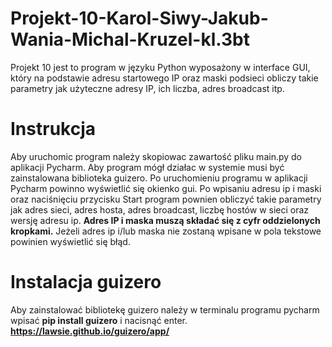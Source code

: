 # Projekt-10-Karol-Siwy-Jakub-Wania-Michal-Kruzel-kl.3bt
Projekt 10 jest to program w języku Python wyposażony w interface GUI, który na podstawie adresu startowego IP oraz maski podsieci obliczy takie parametry jak użyteczne adresy IP, ich liczba, adres broadcast itp. 
# Instrukcja
Aby uruchomic program należy skopiowac zawartość pliku main.py do aplikacji Pycharm. Aby program mógł działac w systemie musi być zainstalowana biblioteka guizero. Po uruchomieniu programu w aplikacji Pycharm powinno wyświetlić się okienko gui. Po wpisaniu adresu ip i maski oraz naciśnięciu przycisku Start program pownien obliczyć takie parametry jak adres sieci, adres hosta, adres broadcast, liczbę hostów w sieci oraz wersję adresu ip. **Adres IP i maska muszą składać się z cyfr oddzielonych kropkami.** Jeżeli adres ip i/lub maska nie zostaną wpisane w pola tekstowe powinien wyświetlić się błąd.
# Instalacja guizero
Aby zainstalować bibliotekę guizero należy w terminalu programu pycharm wpisać **pip install guizero** i nacisnąć enter.
**https://lawsie.github.io/guizero/app/**
